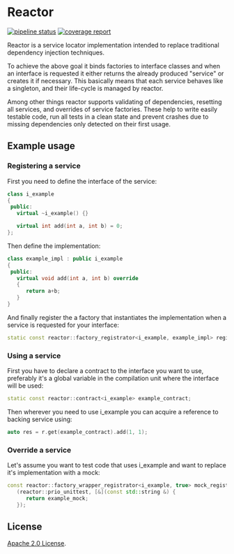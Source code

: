 
Reactor
=======
[![pipeline status](https://gitlab.iwstudio.hu/u-foka/reactor/badges/master/pipeline.svg)](https://gitlab.iwstudio.hu/u-foka/reactor/commits/master)
[![coverage report](https://gitlab.iwstudio.hu/u-foka/reactor/badges/master/coverage.svg)](https://gitlab.iwstudio.hu/u-foka/reactor/commits/master)

Reactor is a service locator implementation intended to replace traditional dependency injection techniques.

To achieve the above goal it binds factories to interface classes and when an interface is requested it either returns
the already produced "service" or creates it if necessary. This basically means that each service behaves like a
singleton, and their life-cycle is managed by reactor.

Among other things reactor supports validating of dependencies, resetting all services, and overrides of service
factories. These help to write easily testable code, run all tests in a clean state and prevent crashes due to missing
dependencies only detected on their first usage.

Example usage
-------------

### Registering a service
First you need to define the interface of the service:
```c++
class i_example
{
 public:
   virtual ~i_example() {}

   virtual int add(int a, int b) = 0;
};
```

Then define the implementation:
```c++
class example_impl : public i_example
{
 public:
   virtual void add(int a, int b) override
   {
      return a+b;
   }
}
```

And finally register the a factory that instantiates the implementation when a service is requested for your interface:
```c++
static const reactor::factory_registrator<i_example, example_impl> registrator(reactor::prio_normal);
```

### Using a service

First you have to declare a contract to the interface you want to use, preferably it's a global variable in the
compilation unit where the interface will be used:
```c++
static const reactor::contract<i_example> example_contract;
```

Then wherever you need to use i_example you can acquire a reference to backing service using:
```c++
auto res = r.get(example_contract).add(1, 1);
```

### Override a service

Let's assume you want to test code that uses i_example and want to replace it's implementation with a mock:
```c++
const reactor::factory_wrapper_registrator<i_example, true> mock_registrator
   (reactor::prio_unittest, [&](const std::string &) {
      return example_mock;
   });
```

License
-------
[Apache 2.0 License](http://www.apache.org/licenses/LICENSE-2.0).